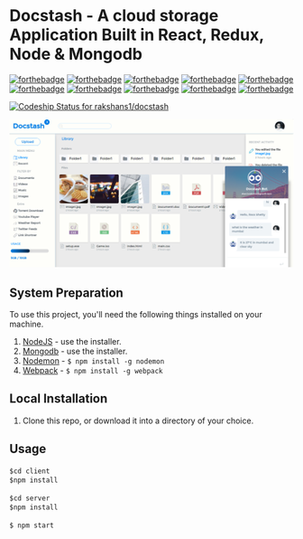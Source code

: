 Docstash - A cloud storage Application Built in React, Redux, Node & Mongodb
=============================

[![forthebadge](http://forthebadge.com/images/badges/60-percent-of-the-time-works-every-time.svg)]()
[![forthebadge](http://forthebadge.com/images/badges/built-by-developers.svg)]()
[![forthebadge](http://forthebadge.com/images/badges/built-with-love.svg)]()
[![forthebadge](http://forthebadge.com/images/badges/powered-by-electricity.svg)]()
[![forthebadge](http://forthebadge.com/images/badges/uses-html.svg)]()
[![forthebadge](http://forthebadge.com/images/badges/uses-css.svg)]()
[![forthebadge](http://forthebadge.com/images/badges/uses-git.svg)]()
[![forthebadge](http://forthebadge.com/images/badges/uses-js.svg)]()
[![forthebadge](http://forthebadge.com/images/badges/powered-by-netflix.svg)]()
[![forthebadge](http://forthebadge.com/images/badges/winter-is-coming.svg)]()


[ ![Codeship Status for rakshans1/docstash](https://codeship.com/projects/34dc9430-2fff-0134-a02d-0637f2a9daca/status?branch=master)](https://codeship.com/projects/164076)

![Docstash ScreenShot](screenshot.png?raw=true "Optional Title")



## System Preparation

To use this project, you'll need the following things installed on your machine.

1. [NodeJS](http://nodejs.org) - use the installer.
2. [Mongodb](https://www.mongodb.com/) - use the installer.
3. [Nodemon](http://nodemon.io/) - `$ npm install -g nodemon`
4. [Webpack](https://webpack.github.io/) - `$ npm install -g webpack`

## Local Installation

1. Clone this repo, or download it into a directory of your choice.

## Usage
```shell
$cd client
$npm install

$cd server
$npm install

$ npm start
```
